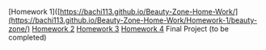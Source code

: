 [Homework 1]([https://bachi113.github.io/Beauty-Zone-Home-Work/](https://bachi113.github.io/Beauty-Zone-Home-Work/Homework-1/beauty-zone/)
[Homework 2](https://bachi113.github.io/Beauty-Zone-Home-Work/)
[Homework 3](https://bachi113.github.io/Beauty-Zone-Home-Work/)
[Homework 4](https://bachi113.github.io/Beauty-Zone-Home-Work/)
Final Project (to be completed)
